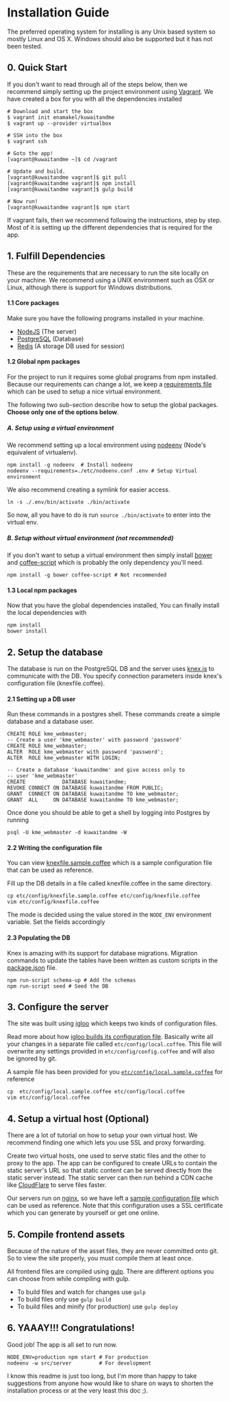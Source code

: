 Installation Guide
==================
The preferred operating system for installing is any Unix based system so mostly Linux and OS X. Windows should also be supported but it has not been tested.

## 0. Quick Start
If you don't want to read through all of the steps below, then we recommend simply setting up the project environment using [Vagrant](https://www.vagrantup.com/). We have created a box for you with all the dependencies installed

    # Download and start the box
    $ vagrant init enamakel/kuwaitandme 
    $ vagrant up --provider virtualbox

    # SSH into the box
    $ vagrant ssh

    # Goto the app!
    [vagrant@kuwaitandme ~]$ cd /vagrant

    # Update and build.
    [vagrant@kuwaitandme vagrant]$ git pull
    [vagrant@kuwaitandme vagrant]$ npm install
    [vagrant@kuwaitandme vagrant]$ gulp build

    # Now run!
    [vagrant@kuwaitandme vagrant]$ npm start

If vagrant fails, then we recommend following the instructions, step by step. Most of it is setting up the different dependencies that is required for the app.


## 1. Fulfill Dependencies
These are the requirements that are necessary to run the site locally on your machine. We recommend using a UNIX environment such as OSX or Linux, although there is support for Windows distributions.


#### 1.1 Core packages

Make sure you have the following programs installed in your machine.

 + [NodeJS](https://nodejs.org/) (The server)
 + [PostgreSQL](http://www.postgresql.org/) (Database)
 + [Redis](http://redis.io/) (A storage DB used for session)


#### 1.2 Global npm packages
For the project to run it requires some global programs from npm installed. Because our requirements can change a lot, we keep a [requirements file](etc/nodeenv.conf) which can be used to setup a nice virtual environment. 

The following two sub-section describe how to setup the global packages. **Choose only one of the options below**.


##### A. Setup using a virtual environment
We recommend setting up a local environment using [nodeenv](https://github.com/ekalinin/nodeenv) (Node's equivalent of virtualenv). 

    npm install -g nodeenv  # Install nodeenv
    nodeenv --requirements=./etc/nodeenv.conf .env # Setup Virtual environment

We also recommend creating a symlink for easier access.

    ln -s ./.env/bin/activate ./bin/activate

So now, all you have to do is run ``` source ./bin/activate ``` to enter into the virtual env. 
 

##### B. Setup without virtual environment (not recommended)
If you don't want to setup a virtual environment then simply install [bower](https://bower.io) and [coffee-script](http://coffeescript.org/) which is probably the only dependency you'll need. 

    npm install -g bower coffee-script # Not recommended


#### 1.3 Local npm packages
Now that you have the global dependencies installed, You can finally install the local dependencies with

    npm install
    bower install



## 2. Setup the database
The database is run on the PostgreSQL DB and the server uses [knex.js](http://knexjs.org) to communicate with the DB. You specify connection parameters inside knex's configuration file (knexfile.coffee).


#### 2.1 Setting up a DB user
Run these commands in a postgres shell. These commands create a simple database and a database user.

    CREATE ROLE kme_webmaster;
    -- Create a user 'kme_webmaster' with password 'password'
    CREATE ROLE kme_webmaster;
    ALTER  ROLE kme_webmaster with password 'password';
    ALTER  ROLE kme_webmaster WITH LOGIN;

    -- Create a database 'kuwaitandme' and give access only to 
    -- user 'kme_webmaster'
    CREATE            DATABASE kuwaitandme;
    REVOKE CONNECT ON DATABASE kuwaitandme FROM PUBLIC;
    GRANT  CONNECT ON DATABASE kuwaitandme TO kme_webmaster;
    GRANT  ALL     ON DATABASE kuwaitandme TO kme_webmaster;


Once done you should be able to get a shell by logging into Postgres by running

    psql -U kme_webmaster -d kuwaitandme -W

#### 2.2 Writing the configuration file
You can view [knexfile.sample.coffee](etc/config/knexfile.sample.coffee) which is a sample configuration file that can be used as reference. 

Fill up the DB details in a file called knexfile.coffee in the same directory.

    cp etc/config/knexfile.sample.coffee etc/config/knexfile.coffee
    vim etc/config/knexfile.coffee

The mode is decided using the value stored in the ```NODE_ENV``` environment variable. Set the fields accordingly

#### 2.3 Populating the DB
Knex is amazing with its support for database migrations. Migration commands to update the tables have been written as custom scripts in the [package.json](package.json) file.

    npm run-script schema-up # Add the schemas
    npm run-script seed # Seed the DB


<!-- /#### 3. Compile Assets -->

## 3. Configure the server
The site was built using [igloo](https://www.npmjs.com/package/igloo) which keeps two kinds of configuration files. 

Read more about how [igloo builds its configuration file](https://github.com/niftylettuce/igloo/blob/master/lib/boot/settings.js). Basically write all your changes in a separate file called ```etc/config/local.coffee```. This file will overwrite any settings provided in ```etc/config/config.coffee``` and will also be ignored by git.

A sample file has been provided for you [```etc/config/local.sample.coffee```](etc/config/local.sample.coffee) for reference

    cp  etc/config/local.sample.coffee etc/config/local.coffee
    vim etc/config/local.coffee


## 4. Setup a virtual host (Optional)
There are a lot of tutorial on how to setup your own virtual host. We recommend finding one which lets you use SSL and proxy forwarding.

Create two virtual hosts, one used to serve static files and the other to proxy to the app. The app can be configured to create URLs to contain the static server's URL so that static content can be served directly from the static server instead. The static server can then run behind a CDN cache like [CloudFlare](https://www.cloudflare.com) to serve files faster.

Our servers run on [nginx](http://nginx.org/), so we have left a [sample configuration file](etc/nginx.conf) which can be used as reference. Note that this configuration uses a SSL certificate which you can generate by yourself or get one online.


## 5. Compile frontend assets
Because of the nature of the asset files, they are never committed onto git. So to view the site properly, you must compile them at least once.

All frontend files are compiled using [gulp](https://gulpjs.com). There are different options you can choose from while compiling with gulp.

  + To build files and watch for changes use ``` gulp ```
  + To build files only use ```gulp build```
  + To build files and minify (for production) use ```gulp deploy ```


## 6. YAAAY!!! Congratulations!
Good job! The app is all set to run now.

    NODE_ENV=production npm start # For production 
    nodeenv -w src/server         # For development

I know this readme is just too long, but I'm more than happy to take suggestions from anyone how would like to share on ways to shorten the installation process or at the very least this doc ;).
